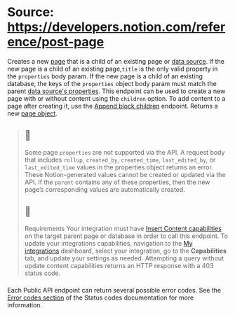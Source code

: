 # Source: https://developers.notion.com/reference/post-page

Creates a new [page](https://developers.notion.com/reference/page) that is a child of an existing page or [data source](https://developers.notion.com/reference/data-source).
If the new page is a child of an existing page,`title` is the only valid property in the `properties` body param.
If the new page is a child of an existing database, the keys of the `properties` object body param must match the parent [data source's properties](https://developers.notion.com/reference/property-object).
This endpoint can be used to create a new page with or without content using the `children` option. To add content to a page after creating it, use the [Append block children](https://developers.notion.com/reference/patch-block-children) endpoint.
Returns a new [page object](https://developers.notion.com/reference/page).
> ## 🚧
> Some page `properties` are not supported via the API.
> A request body that includes `rollup`, `created_by`, `created_time`, `last_edited_by`, or `last_edited_time` values in the properties object returns an error. These Notion-generated values cannot be created or updated via the API. If the `parent` contains any of these properties, then the new page’s corresponding values are automatically created.
> ## 📘
> Requirements
> Your integration must have [Insert Content capabilities](https://developers.notion.com/reference/capabilities#content-capabilities) on the target parent page or database in order to call this endpoint. To update your integrations capabilities, navigation to the [My integrations](https://www.notion.so/my-integrations) dashboard, select your integration, go to the **Capabilities** tab, and update your settings as needed.
> Attempting a query without update content capabilities returns an HTTP response with a 403 status code.
### [](https://developers.notion.com/reference/post-page#errors)
Each Public API endpoint can return several possible error codes. See the [Error codes section](https://developers.notion.com/reference/status-codes#error-codes) of the Status codes documentation for more information.
